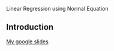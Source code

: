 Linear Regression using Normal Equation

## Introduction
[My google slides ](https://docs.google.com/presentation/d/19k-I5SV3ZiNoo11z4PVUpPNiMcmKgd_2lsHrQ7fiI3A/edit?usp=sharing)
